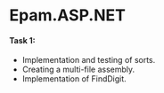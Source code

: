 # Epam.ASP.NET

#### Task 1:

* Implementation and testing of sorts.
* Creating a multi-file assembly.
* Implementation of FindDigit.



